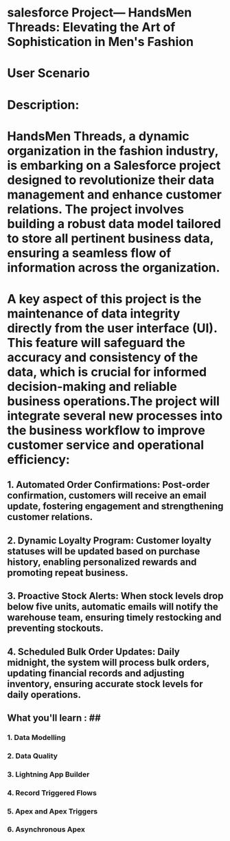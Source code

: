 # salesforce Project— HandsMen Threads: Elevating the Art of Sophistication in Men's Fashion

# User Scenario
# Description:
# HandsMen Threads, a dynamic organization in the fashion industry, is embarking on a Salesforce project designed to revolutionize their data management and enhance customer relations. The project involves building a robust data model tailored to store all pertinent business data, ensuring a seamless flow of information across the organization.
# A key aspect of this project is the maintenance of data integrity directly from the user interface (UI). This feature will safeguard the accuracy and consistency of the data, which is crucial for informed decision-making and reliable business operations.The project will integrate several new processes into the business workflow to improve customer service and operational efficiency:
## 1.  Automated Order Confirmations: Post-order confirmation, customers will receive an email update, fostering engagement and strengthening customer relations.
## 2.  Dynamic Loyalty Program: Customer loyalty statuses will be updated based on purchase history, enabling personalized rewards and promoting repeat business.
## 3.  Proactive Stock Alerts: When stock levels drop below five units, automatic emails will notify the warehouse team, ensuring timely restocking and preventing stockouts.
## 4.  Scheduled Bulk Order Updates: Daily midnight, the system will process bulk orders, updating financial records and adjusting inventory, ensuring accurate stock levels for daily operations.

## What you'll learn : ##

### 1.  Data Modelling
### 2.  Data Quality
### 3.  Lightning App Builder 
### 4.  Record Triggered Flows
### 5.  Apex and Apex Triggers
### 6.  Asynchronous Apex
